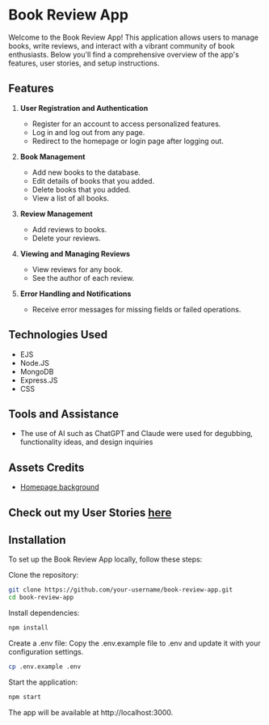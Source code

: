 # Book Review App
Welcome to the Book Review App! This application allows users to manage books, write reviews, and interact with a vibrant community of book enthusiasts. Below you'll find a comprehensive overview of the app's features, user stories, and setup instructions.

## Features
1. **User Registration and Authentication**

    - Register for an account to access personalized features.
    - Log in and log out from any page.
    - Redirect to the homepage or login page after logging out.

2. **Book Management**

   - Add new books to the database.
   - Edit details of books that you added.
   - Delete books that you added.
   - View a list of all books.
3. **Review Management**

   - Add reviews to books.
   - Delete your reviews.
4. **Viewing and Managing Reviews**

   - View reviews for any book.
   - See the author of each review.
5. **Error Handling and Notifications**

   - Receive error messages for missing fields or failed operations.
## Technologies Used
- EJS
- Node.JS
- MongoDB
- Express.JS
- CSS

## Tools and Assistance
- The use of AI such as ChatGPT and Claude were used for degubbing, functionality ideas, and design inquiries 

## Assets Credits
- [Homepage background](https://plus.unsplash.com/premium_photo-1677567996070-68fa4181775a?q=80&w=3544&auto=format&fit=crop&ixlib=rb-4.0.3&ixid=M3wxMjA3fDB8MHxwaG90by1wYWdlfHx8fGVufDB8fHx8fA%3D%3D)

## Check out my User Stories [here](user-stories.md)
   
## Installation
   To set up the Book Review App locally, follow these steps:

Clone the repository:

```bash
git clone https://github.com/your-username/book-review-app.git
cd book-review-app
```
Install dependencies:
```bash
npm install
```
Create a .env file:
Copy the .env.example file to .env and update it with your configuration settings.

```bash
cp .env.example .env
```
Start the application:
``` bash
npm start
```
The app will be available at http://localhost:3000.